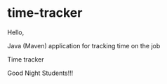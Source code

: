 # time-tracker
Hello,

Java (Maven) application for tracking time on the job

Time tracker

Good Night Students!!!
